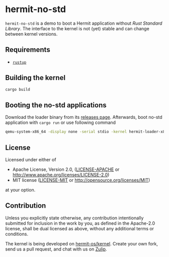 # hermit-no-std

`hermit-no-std` is a demo to boot a Hermit application without _Rust Standard Library_.
The interface to the kernel is not (yet) stable and can change between kernel versions.

## Requirements

* [`rustup`](https://www.rust-lang.org/tools/install)

## Building the kernel

```sh
cargo build
```

## Booting the no-std applications

Download the loader binary from its [releases page](https://github.com/hermit-os/loader/releases).
Afterwards, boot no-std application with `cargo run` or use following command

```sh
qemu-system-x86_64 -display none -serial stdio -kernel hermit-loader-x86_64 -cpu Skylake-Client -device isa-debug-exit,iobase=0xf4,iosize=0x04 -smp 1 -m 512M -netdev user,id=u1,hostfwd=tcp::9975-:9975,hostfwd=udp::9975-:9975,net=192.168.76.0/24,dhcpstart=192.168.76.9 -device virtio-net-pci,netdev=u1,disable-legacy=on -initrd target/x86_64-unknown-none/debug/hermit-no-std
```

## License

Licensed under either of

* Apache License, Version 2.0, ([LICENSE-APACHE](LICENSE-APACHE) or http://www.apache.org/licenses/LICENSE-2.0)
* MIT license ([LICENSE-MIT](LICENSE-MIT) or http://opensource.org/licenses/MIT)

at your option.

## Contribution

Unless you explicitly state otherwise, any contribution intentionally submitted for inclusion in the work by you, as defined in the Apache-2.0 license, shall be dual licensed as above, without any additional terms or conditions.

The kernel is being developed on [hermit-os/kernel](https://github.com/hermit-os/kernel).
Create your own fork, send us a pull request, and chat with us on [Zulip](https://hermit.zulipchat.com/).
